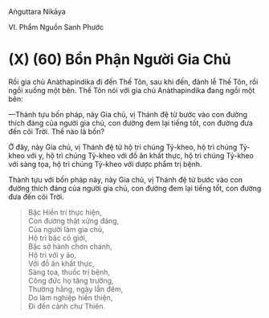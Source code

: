 Aṅguttara Nikāya

VI. Phẩm Nguồn Sanh Phước

# (X) (60) Bổn Phận Người Gia Chủ

Rồi gia chủ Anàthapindika đi đến Thế Tôn, sau khi đến, đảnh lễ Thế Tôn, rồi ngồi xuống một bên. Thế Tôn nói với gia chủ Anàthapindika đang ngồi một bên:

—Thành tựu bốn pháp, này Gia chủ, vị Thánh đệ tử bước vào con đường thích đáng của người gia chủ, con đường đem lại tiếng tốt, con đường đưa đến cõi Trời. Thế nào là bốn?

Ở đây, này Gia chủ, vị Thánh đệ tử hộ trì chúng Tỷ-kheo, hộ trì chúng Tỷ-kheo với y, hộ trì chúng Tỷ-kheo với đồ ăn khất thực, hộ trì chúng Tỷ-kheo với sàng tọa, hộ trì chúng Tỷ-kheo với dược phẩm trị bệnh.

Thành tựu với bốn pháp này, này Gia chủ, vị Thánh đệ tử bước vào con đường thích đáng của người gia chủ, con đường đem lại tiếng tốt, con đường đưa đến cõi Trời.

> Bậc Hiền trí thực hiện,  
> Con đường thật xứng đáng,  
> Của người làm gia chủ,  
> Hộ trì bậc có giới,  
> Bậc sở hành chơn chánh,  
> Hộ trì với y áo,  
> Với đồ ăn khất thực,  
> Sàng tọa, thuốc trị bệnh,  
> Công đức họ tăng trưởng,  
> Thường hằng, ngày lẫn đêm,  
> Do làm nghiệp hiền thiện,  
> Ði đến cảnh chư Thiên.

